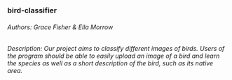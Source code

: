 ### bird-classifier
###### Authors: Grace Fisher & Ella Morrow
###### Description: Our project aims to classify different images of birds. Users of the program should be able to easily upload an image of a bird and learn the species as well as a short description of the bird, such as its native area. 
